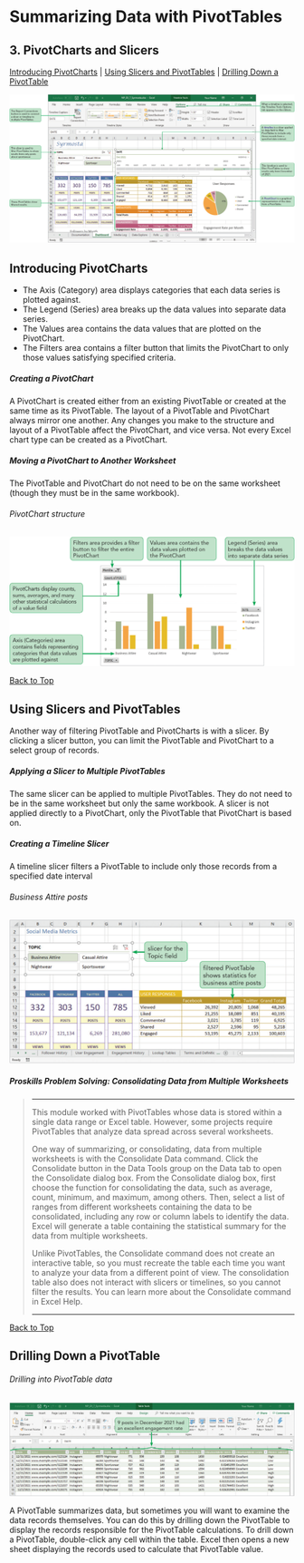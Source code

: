# Summarizing Data with PivotTables
[](#top)
## 3. PivotCharts and Slicers
[Introducing PivotCharts](#introducing-pivotcharts) |
[Using Slicers and PivotTables](#using-slicers-and-pivottables) |
[Drilling Down a PivotTable](#drilling-down-a-pivottable) 

![Session 7-3 Visual Overview](../images/modules/M07/Session%207-3.png)  

## [](#introducing-pivotcharts)Introducing PivotCharts

*   The Axis (Category) area displays categories that each data series is plotted against.
*   The Legend (Series) area breaks up the data values into separate data series.
*   The Values area contains the data values that are plotted on the PivotChart.
*   The Filters area contains a filter button that limits the PivotChart to only those values satisfying specified criteria.

##### Creating a PivotChart

A PivotChart is created either from an existing PivotTable or created at the same time as its PivotTable. The layout of a PivotTable and PivotChart always mirror one another. Any changes you make to the structure and layout of a PivotTable affect the PivotChart, and vice versa. Not every Excel chart type can be created as a PivotChart.

##### Moving a PivotChart to Another Worksheet

The PivotTable and PivotChart do not need to be on the same worksheet (though they must be in the same workbook).

###### PivotChart structure
![Figure 7-40 PivotChart structure](../images/modules/M07/Figure%207-40.png)

[Back to Top](#top)
## [](#using-slicers-and-pivottables)Using Slicers and PivotTables

Another way of filtering PivotTable and PivotCharts is with a slicer. By clicking a slicer button, you can limit the PivotTable and PivotChart to a select group of records.

##### Applying a Slicer to Multiple PivotTables

The same slicer can be applied to multiple PivotTables. They do not need to be in the same worksheet but only the same workbook. A slicer is not applied directly to a PivotChart, only the PivotTable that PivotChart is based on.

##### Creating a Timeline Slicer

A timeline slicer filters a PivotTable to include only those records from a specified date interval

###### Business Attire posts
![Figure 7-48 Business Attire posts](../images/modules/M07/Figure%207-48.png)

##### Proskills Problem Solving: _Consolidating Data from Multiple Worksheets_

><hr>This module worked with PivotTables whose data is stored within a single data range or Excel table. However, some projects require PivotTables that analyze data spread across several worksheets.
>
>One way of summarizing, or consolidating, data from multiple worksheets is with the Consolidate Data command. Click the Consolidate button in the Data Tools group on the Data tab to open the Consolidate dialog box. From the Consolidate dialog box, first choose the function for consolidating the data, such as average, count, minimum, and maximum, among others. Then, select a list of ranges from different worksheets containing the data to be consolidated, including any row or column labels to identify the data. Excel will generate a table containing the statistical summary for the data from multiple worksheets.
>
>Unlike PivotTables, the Consolidate command does not create an interactive table, so you must recreate the table each time you want to analyze your data from a different point of view. The consolidation table also does not interact with slicers or timelines, so you cannot filter the results. You can learn more about the Consolidate command in Excel Help.
><hr>

[Back to Top](#top)
## [](#drilling-down-a-pivottable)Drilling Down a PivotTable

###### Drilling into PivotTable data 
![Figure 7-52 Drilling into PivotTable data ](../images/modules/M07/Figure%207-52.png)

A PivotTable summarizes data, but sometimes you will want to examine the data records themselves. You can do this by drilling down the PivotTable to display the records responsible for the PivotTable calculations. To drill down a PivotTable, double-click any cell within the table. Excel then opens a new sheet displaying the records used to calculate that PivotTable value.
